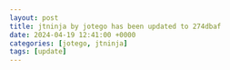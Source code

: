 ```yaml
---
layout: post
title: jtninja by jotego has been updated to 274dbaf
date: 2024-04-19 12:41:00 +0000
categories: [jotego, jtninja]
tags: [update]
---
```


